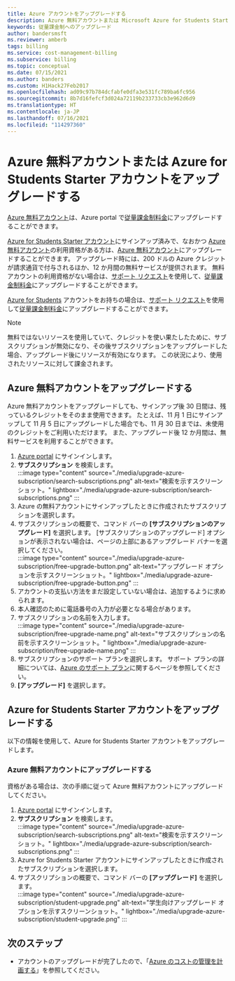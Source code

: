 ```yaml
---
title: Azure アカウントをアップグレードする
description: Azure 無料アカウントまたは Microsoft Azure for Students Starter アカウントをアップグレードする方法について説明します。 Azure サポートのプランの詳細を参照してください。
keywords: 従量課金制へのアップグレード
author: bandersmsft
ms.reviewer: amberb
tags: billing
ms.service: cost-management-billing
ms.subservice: billing
ms.topic: conceptual
ms.date: 07/15/2021
ms.author: banders
ms.custom: H1Hack27Feb2017
ms.openlocfilehash: ad09c97b784dcfabfe0dfa3e531fc789ba6fc956
ms.sourcegitcommit: 8b7d16fefcf3d024a72119b233733cb3e962d6d9
ms.translationtype: HT
ms.contentlocale: ja-JP
ms.lasthandoff: 07/16/2021
ms.locfileid: "114297360"
---
```

# <a name="upgrade-your-azure-free-account-or-azure-for-students-starter-account"></a>Azure 無料アカウントまたは Azure for Students Starter アカウントをアップグレードする

[Azure 無料アカウント](https://azure.microsoft.com/free/)は、Azure portal で[従量課金制料金](https://azure.microsoft.com/offers/ms-azr-0003p/)にアップグレードすることができます。

[Azure for Students Starter アカウント](https://azure.microsoft.com/offers/ms-azr-0144p/)にサインアップ済みで、なおかつ [Azure 無料アカウント](https://azure.microsoft.com/free/)の利用資格がある方は、[Azure 無料アカウント](https://azure.microsoft.com/free/)にアップグレードすることができます。 アップグレード時には、200 ドルの Azure クレジットが請求通貨で付与されるほか、12 か月間の無料サービスが提供されます。 無料アカウントの利用資格がない場合は、[サポート リクエスト](https://go.microsoft.com/fwlink/?linkid=2083458)を使用して、[従量課金制料金](https://azure.microsoft.com/offers/ms-azr-0003p/)にアップグレードすることができます。

[Azure for Students](https://azure.microsoft.com/offers/ms-azr-0170p/) アカウントをお持ちの場合は、[サポート リクエスト](https://go.microsoft.com/fwlink/?linkid=2083458)を使用して[従量課金制料金](https://azure.microsoft.com/offers/ms-azr-0003p/)にアップグレードすることができます。

>[!NOTE]
>無料ではないリソースを使用していて、クレジットを使い果たしたために、サブスクリプションが無効になり、その後サブスクリプションをアップグレードした場合、アップグレード後にリソースが有効になります。 この状況により、使用されたリソースに対して課金されます。

<a id="freetrial"></a>

## <a name="upgrade-your-azure-free-account"></a>Azure 無料アカウントをアップグレードする

Azure 無料アカウントをアップグレードしても、サインアップ後 30 日間は、残っているクレジットをそのまま使用できます。 たとえば、11 月 1 日にサインアップして 11 月 5 日にアップグレードした場合でも、11 月 30 日までは、未使用のクレジットをご利用いただけます。 また、アップグレード後 12 か月間は、無料サービスを利用することができます。

1. [Azure portal](https://portal.azure.com) にサインインします。
1. **サブスクリプション** を検索します。  
    :::image type="content" source="./media/upgrade-azure-subscription/search-subscriptions.png" alt-text="検索を示すスクリーンショット。" lightbox="./media/upgrade-azure-subscription/search-subscriptions.png" :::
1. Azure の無料アカウントにサインアップしたときに作成されたサブスクリプションを選択します。
1. サブスクリプションの概要で、コマンド バーの **[サブスクリプションのアップグレード]** を選択します。 [サブスクリプションのアップグレード] オプションが表示されない場合は、ページの上部にあるアップグレード バナーを選択してください。  
    :::image type="content" source="./media/upgrade-azure-subscription/free-upgrade-button.png" alt-text="アップグレード オプションを示すスクリーンショット。" lightbox="./media/upgrade-azure-subscription/free-upgrade-button.png" :::
1. アカウントの支払い方法をまだ設定していない場合は、追加するように求められます。
1. 本人確認のために電話番号の入力が必要となる場合があります。
1. サブスクリプションの名前を入力します。  
     :::image type="content" source="./media/upgrade-azure-subscription/free-upgrade-name.png" alt-text="サブスクリプションの名前を示すスクリーンショット。" lightbox="./media/upgrade-azure-subscription/free-upgrade-name.png" :::
1. サブスクリプションのサポート プランを選択します。 サポート プランの詳細については、[Azure のサポート プラン](https://azure.microsoft.com/us/support/plans/)に関するページを参照してください。
1. **[アップグレード]** を選択します。

<a id="student"></a>

## <a name="upgrade-your-azure-for-students-starter-account"></a>Azure for Students Starter アカウントをアップグレードする

以下の情報を使用して、Azure for Students Starter アカウントをアップグレードします。

### <a name="upgrade-to-an-azure-free-account"></a>Azure 無料アカウントにアップグレードする

資格がある場合は、次の手順に従って Azure 無料アカウントにアップグレードしてください。

1. [Azure portal](https://portal.azure.com) にサインインします。
1. **サブスクリプション** を検索します。  
    :::image type="content" source="./media/upgrade-azure-subscription/search-subscriptions.png" alt-text="検索を示すスクリーンショット。" lightbox="./media/upgrade-azure-subscription/search-subscriptions.png" :::
1. Azure for Students Starter アカウントにサインアップしたときに作成されたサブスクリプションを選択します。
1. サブスクリプションの概要で、コマンド バーの **[アップグレード]** を選択します。  
    :::image type="content" source="./media/upgrade-azure-subscription/student-upgrade.png" alt-text="学生向けアップグレード オプションを示すスクリーンショット。" lightbox="./media/upgrade-azure-subscription/student-upgrade.png" :::

## <a name="next-steps"></a>次のステップ

- アカウントのアップグレードが完了したので、「[Azure のコストの管理を計画する](../understand/plan-manage-costs.md)」を参照してください。
